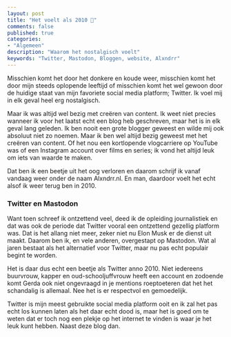 ```yaml
---
layout: post
title: "Het voelt als 2010 📝"
comments: false
published: true
categories: 
- "Algemeen"
description: "Waarom het nostalgisch voelt"
keywords: "Twitter, Mastodon, Bloggen, website, Alxndrr"
---
```


Misschien komt het door het donkere en koude weer, misschien komt het door mijn steeds oplopende leeftijd of misschien komt het wel gewoon door de huidige staat van mijn favoriete social media platform; Twitter. Ik voel mij in elk geval heel erg nostalgisch.

Maar ik was altijd wel bezig met creëren van content. Ik weet niet precies wanneer ik voor het laatst echt een blog heb geschreven, maar het is in elk geval lang geleden. Ik ben nooit een grote blogger geweest en wilde mij ook absoluut niet zo noemen. Maar ik ben wel altijd bezig geweest met het creëren van content. Of het nou een kortlopende vlogcarriere op YouTube was of een Instagram account over films en series; ik vond het altijd leuk om iets van waarde te maken.

Dat ben ik een beetje uit het oog verloren en daarom schrijf ik vanaf vandaag weer onder de naam Alxndrr.nl. En man, daardoor voelt het echt alsof ik weer terug ben in 2010. 

### Twitter en Mastodon
Want toen schreef ik ontzettend veel, deed ik de opleiding journalistiek en dat was ook de periode dat Twitter vooral een ontzettend gezellig platform was. Dat is het allang niet meer, zeker niet nu Elon Musk er de dienst uit maakt. Daarom ben ik, en vele anderen, overgestapt op Mastodon. Wat al jaren bestaat als het alternatief voor Twitter, maar nu pas echt populair begint te worden.

Het is daar dus echt een beetje als Twitter anno 2010. Niet iedereens buurvrouw, kapper en oud-schooljuffvrouw heeft een account en zodoende komt Gerda ook niet ongevraagd in je mentions roeptoeteren dat het het schandalig is allemaal. Nee het is er respectvol en gemoedelijk. 

Twitter is mijn meest gebruikte social media platform ooit en ik zal het pas echt los kunnen laten als het daar echt dood is, maar het is goed om te weten dat er toch nog een plekje op het internet te vinden is waar je het leuk kunt hebben. Naast deze blog dan. 
